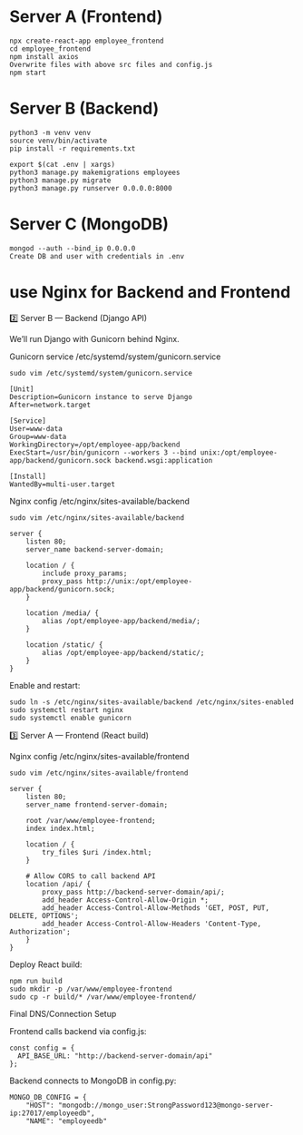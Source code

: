 # Server A (Frontend)

```
npx create-react-app employee_frontend
cd employee_frontend
npm install axios
Overwrite files with above src files and config.js
npm start
```

# Server B (Backend)

```
python3 -m venv venv
source venv/bin/activate
pip install -r requirements.txt

export $(cat .env | xargs)
python3 manage.py makemigrations employees
python3 manage.py migrate
python3 manage.py runserver 0.0.0.0:8000
```

# Server C (MongoDB)
```
mongod --auth --bind_ip 0.0.0.0
Create DB and user with credentials in .env

```

# use Nginx for Backend and Frontend

2️⃣ Server B — Backend (Django API)

We’ll run Django with Gunicorn behind Nginx.

Gunicorn service /etc/systemd/system/gunicorn.service

```
sudo vim /etc/systemd/system/gunicorn.service
```
```
[Unit]
Description=Gunicorn instance to serve Django
After=network.target

[Service]
User=www-data
Group=www-data
WorkingDirectory=/opt/employee-app/backend
ExecStart=/usr/bin/gunicorn --workers 3 --bind unix:/opt/employee-app/backend/gunicorn.sock backend.wsgi:application

[Install]
WantedBy=multi-user.target
```

Nginx config /etc/nginx/sites-available/backend

```
sudo vim /etc/nginx/sites-available/backend
```

```
server {
    listen 80;
    server_name backend-server-domain;

    location / {
        include proxy_params;
        proxy_pass http://unix:/opt/employee-app/backend/gunicorn.sock;
    }

    location /media/ {
        alias /opt/employee-app/backend/media/;
    }

    location /static/ {
        alias /opt/employee-app/backend/static/;
    }
}
```

Enable and restart:

```
sudo ln -s /etc/nginx/sites-available/backend /etc/nginx/sites-enabled
sudo systemctl restart nginx
sudo systemctl enable gunicorn
```


3️⃣ Server A — Frontend (React build)

Nginx config /etc/nginx/sites-available/frontend

```
sudo vim /etc/nginx/sites-available/frontend
```
```
server {
    listen 80;
    server_name frontend-server-domain;

    root /var/www/employee-frontend;
    index index.html;

    location / {
        try_files $uri /index.html;
    }

    # Allow CORS to call backend API
    location /api/ {
        proxy_pass http://backend-server-domain/api/;
        add_header Access-Control-Allow-Origin *;
        add_header Access-Control-Allow-Methods 'GET, POST, PUT, DELETE, OPTIONS';
        add_header Access-Control-Allow-Headers 'Content-Type, Authorization';
    }
}
```

Deploy React build:

```
npm run build
sudo mkdir -p /var/www/employee-frontend
sudo cp -r build/* /var/www/employee-frontend/
```

Final DNS/Connection Setup

Frontend calls backend via config.js:

```
const config = {
  API_BASE_URL: "http://backend-server-domain/api"
};
```

Backend connects to MongoDB in config.py:

```
MONGO_DB_CONFIG = {
    "HOST": "mongodb://mongo_user:StrongPassword123@mongo-server-ip:27017/employeedb",
    "NAME": "employeedb"
```
